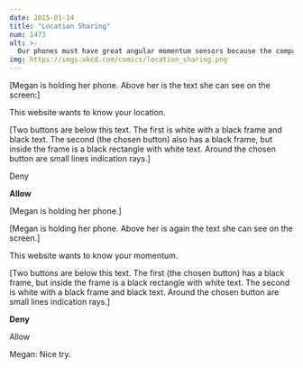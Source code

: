 ```yaml
---
date: 2015-01-14
title: "Location Sharing"
num: 1473
alt: >-
  Our phones must have great angular momentum sensors because the compasses really suck.
img: https://imgs.xkcd.com/comics/location_sharing.png
---
```

[Megan is holding her phone. Above her is the text she can see on the screen:]

This website wants to know your location.

[Two buttons are below this text. The first is white with a black frame and black text. The second (the chosen button) also has a black frame, but inside the frame is a black rectangle with white text. Around the chosen button are small lines indication rays.]

Deny

**Allow**

[Megan is holding her phone.]

[Megan is holding her phone. Above her is again the text she can see on the screen.]

This website wants to know your momentum.

[Two buttons are below this text. The first (the chosen button) has a black frame, but inside the frame is a black rectangle with white text. The second is white with a black frame and black text. Around the chosen button are small lines indication rays.]

**Deny**

Allow

Megan: Nice try.